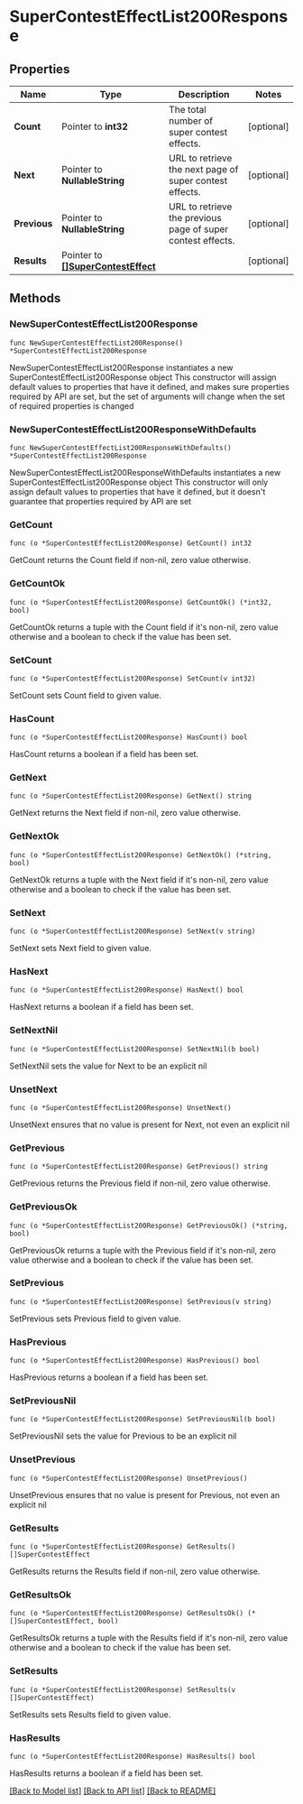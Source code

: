 # SuperContestEffectList200Response

## Properties

Name | Type | Description | Notes
------------ | ------------- | ------------- | -------------
**Count** | Pointer to **int32** | The total number of super contest effects. | [optional] 
**Next** | Pointer to **NullableString** | URL to retrieve the next page of super contest effects. | [optional] 
**Previous** | Pointer to **NullableString** | URL to retrieve the previous page of super contest effects. | [optional] 
**Results** | Pointer to [**[]SuperContestEffect**](SuperContestEffect.md) |  | [optional] 

## Methods

### NewSuperContestEffectList200Response

`func NewSuperContestEffectList200Response() *SuperContestEffectList200Response`

NewSuperContestEffectList200Response instantiates a new SuperContestEffectList200Response object
This constructor will assign default values to properties that have it defined,
and makes sure properties required by API are set, but the set of arguments
will change when the set of required properties is changed

### NewSuperContestEffectList200ResponseWithDefaults

`func NewSuperContestEffectList200ResponseWithDefaults() *SuperContestEffectList200Response`

NewSuperContestEffectList200ResponseWithDefaults instantiates a new SuperContestEffectList200Response object
This constructor will only assign default values to properties that have it defined,
but it doesn't guarantee that properties required by API are set

### GetCount

`func (o *SuperContestEffectList200Response) GetCount() int32`

GetCount returns the Count field if non-nil, zero value otherwise.

### GetCountOk

`func (o *SuperContestEffectList200Response) GetCountOk() (*int32, bool)`

GetCountOk returns a tuple with the Count field if it's non-nil, zero value otherwise
and a boolean to check if the value has been set.

### SetCount

`func (o *SuperContestEffectList200Response) SetCount(v int32)`

SetCount sets Count field to given value.

### HasCount

`func (o *SuperContestEffectList200Response) HasCount() bool`

HasCount returns a boolean if a field has been set.

### GetNext

`func (o *SuperContestEffectList200Response) GetNext() string`

GetNext returns the Next field if non-nil, zero value otherwise.

### GetNextOk

`func (o *SuperContestEffectList200Response) GetNextOk() (*string, bool)`

GetNextOk returns a tuple with the Next field if it's non-nil, zero value otherwise
and a boolean to check if the value has been set.

### SetNext

`func (o *SuperContestEffectList200Response) SetNext(v string)`

SetNext sets Next field to given value.

### HasNext

`func (o *SuperContestEffectList200Response) HasNext() bool`

HasNext returns a boolean if a field has been set.

### SetNextNil

`func (o *SuperContestEffectList200Response) SetNextNil(b bool)`

 SetNextNil sets the value for Next to be an explicit nil

### UnsetNext
`func (o *SuperContestEffectList200Response) UnsetNext()`

UnsetNext ensures that no value is present for Next, not even an explicit nil
### GetPrevious

`func (o *SuperContestEffectList200Response) GetPrevious() string`

GetPrevious returns the Previous field if non-nil, zero value otherwise.

### GetPreviousOk

`func (o *SuperContestEffectList200Response) GetPreviousOk() (*string, bool)`

GetPreviousOk returns a tuple with the Previous field if it's non-nil, zero value otherwise
and a boolean to check if the value has been set.

### SetPrevious

`func (o *SuperContestEffectList200Response) SetPrevious(v string)`

SetPrevious sets Previous field to given value.

### HasPrevious

`func (o *SuperContestEffectList200Response) HasPrevious() bool`

HasPrevious returns a boolean if a field has been set.

### SetPreviousNil

`func (o *SuperContestEffectList200Response) SetPreviousNil(b bool)`

 SetPreviousNil sets the value for Previous to be an explicit nil

### UnsetPrevious
`func (o *SuperContestEffectList200Response) UnsetPrevious()`

UnsetPrevious ensures that no value is present for Previous, not even an explicit nil
### GetResults

`func (o *SuperContestEffectList200Response) GetResults() []SuperContestEffect`

GetResults returns the Results field if non-nil, zero value otherwise.

### GetResultsOk

`func (o *SuperContestEffectList200Response) GetResultsOk() (*[]SuperContestEffect, bool)`

GetResultsOk returns a tuple with the Results field if it's non-nil, zero value otherwise
and a boolean to check if the value has been set.

### SetResults

`func (o *SuperContestEffectList200Response) SetResults(v []SuperContestEffect)`

SetResults sets Results field to given value.

### HasResults

`func (o *SuperContestEffectList200Response) HasResults() bool`

HasResults returns a boolean if a field has been set.


[[Back to Model list]](../README.md#documentation-for-models) [[Back to API list]](../README.md#documentation-for-api-endpoints) [[Back to README]](../README.md)


